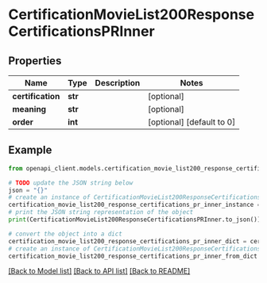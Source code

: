 # CertificationMovieList200ResponseCertificationsPRInner


## Properties

Name | Type | Description | Notes
------------ | ------------- | ------------- | -------------
**certification** | **str** |  | [optional] 
**meaning** | **str** |  | [optional] 
**order** | **int** |  | [optional] [default to 0]

## Example

```python
from openapi_client.models.certification_movie_list200_response_certifications_pr_inner import CertificationMovieList200ResponseCertificationsPRInner

# TODO update the JSON string below
json = "{}"
# create an instance of CertificationMovieList200ResponseCertificationsPRInner from a JSON string
certification_movie_list200_response_certifications_pr_inner_instance = CertificationMovieList200ResponseCertificationsPRInner.from_json(json)
# print the JSON string representation of the object
print(CertificationMovieList200ResponseCertificationsPRInner.to_json())

# convert the object into a dict
certification_movie_list200_response_certifications_pr_inner_dict = certification_movie_list200_response_certifications_pr_inner_instance.to_dict()
# create an instance of CertificationMovieList200ResponseCertificationsPRInner from a dict
certification_movie_list200_response_certifications_pr_inner_from_dict = CertificationMovieList200ResponseCertificationsPRInner.from_dict(certification_movie_list200_response_certifications_pr_inner_dict)
```
[[Back to Model list]](../README.md#documentation-for-models) [[Back to API list]](../README.md#documentation-for-api-endpoints) [[Back to README]](../README.md)


